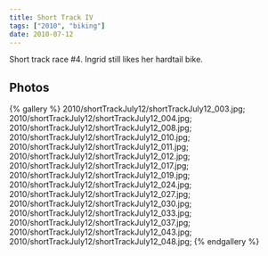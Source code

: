 ```yaml
---
title: Short Track IV
tags: ["2010", "biking"]
date: 2010-07-12
---
```

Short track race #4.  Ingrid still likes her hardtail bike.

## Photos 

{% gallery %} 
2010/shortTrackJuly12/shortTrackJuly12_003.jpg;
2010/shortTrackJuly12/shortTrackJuly12_004.jpg;
2010/shortTrackJuly12/shortTrackJuly12_008.jpg;
2010/shortTrackJuly12/shortTrackJuly12_010.jpg;
2010/shortTrackJuly12/shortTrackJuly12_011.jpg;
2010/shortTrackJuly12/shortTrackJuly12_012.jpg;
2010/shortTrackJuly12/shortTrackJuly12_017.jpg;
2010/shortTrackJuly12/shortTrackJuly12_019.jpg;
2010/shortTrackJuly12/shortTrackJuly12_024.jpg;
2010/shortTrackJuly12/shortTrackJuly12_027.jpg;
2010/shortTrackJuly12/shortTrackJuly12_030.jpg;
2010/shortTrackJuly12/shortTrackJuly12_033.jpg;
2010/shortTrackJuly12/shortTrackJuly12_037.jpg;
2010/shortTrackJuly12/shortTrackJuly12_043.jpg;
2010/shortTrackJuly12/shortTrackJuly12_048.jpg;
{% endgallery %}
